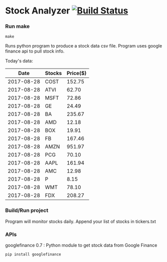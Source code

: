 # Stock Analyzer [![Build Status](https://travis-ci.org/ogoyal/StockAnalyzer.svg?branch=master)](https://travis-ci.org/ogoyal/StockAnalyzer)

### Run make
```
make
```

Runs python program to produce a stock data csv file. Program uses google finance api to pull stock info.

Today's data:

| Date| Stocks| Price($) | 
| --- | --- | ---  | 
| 2017-08-28| COST| 152.75 | 
| 2017-08-28| ATVI| 62.70 | 
| 2017-08-28| MSFT| 72.86 | 
| 2017-08-28| GE| 24.49 | 
| 2017-08-28| BA| 235.67 | 
| 2017-08-28| AMD| 12.18 | 
| 2017-08-28| BOX| 19.91 | 
| 2017-08-28| FB| 167.46 | 
| 2017-08-28| AMZN| 951.97 | 
| 2017-08-28| PCG| 70.10 | 
| 2017-08-28| AAPL| 161.94 | 
| 2017-08-28| AMC| 12.98 | 
| 2017-08-28| P| 8.15 | 
| 2017-08-28| WMT| 78.10 | 
| 2017-08-28| FDX| 208.27 | 

### Build/Run project

Program will monitor stocks daily. Append your list of stocks in tickers.txt

### APIs
googlefinance 0.7 : Python module to get stock data from Google Finance

```
pip install googlefinance
```


